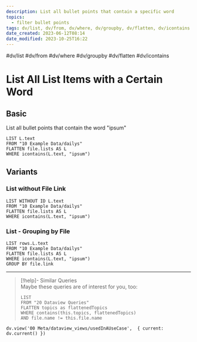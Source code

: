 ```yaml
---
description: List all bullet points that contain a specific word
topics:
  - filter bullet points
tags: dv/list, dv/from, dv/where, dv/groupby, dv/flatten, dv/icontains
date_created: 2023-06-12T08:14
date_modified: 2023-10-25T16:22
---
```


#dv/list #dv/from #dv/where #dv/groupby #dv/flatten #dv/icontains

# List All List Items with a Certain Word

## Basic

List all bullet points that contain the word "ipsum"

```dataview
LIST L.text
FROM "10 Example Data/dailys"
FLATTEN file.lists AS L
WHERE icontains(L.text, "ipsum")
```

## Variants

### List without File Link

```dataview
LIST WITHOUT ID L.text
FROM "10 Example Data/dailys"
FLATTEN file.lists AS L
WHERE icontains(L.text, "ipsum")
```

### List - Grouping by File

```dataview
LIST rows.L.text
FROM "10 Example Data/dailys"
FLATTEN file.lists AS L
WHERE icontains(L.text, "ipsum")
GROUP BY file.link
```

---

<!-- === end of query page ===  -->

> [!help]- Similar Queries  
> Maybe these queries are of interest for you, too:
> 
> ```dataview
> LIST
> FROM "20 Dataview Queries"
> FLATTEN topics as flattenedTopics
> WHERE contains(this.topics, flattenedTopics)
> AND file.name != this.file.name
> ```

```dataviewjs
dv.view('00 Meta/dataview_views/usedInAUseCase',  { current: dv.current() })
```
